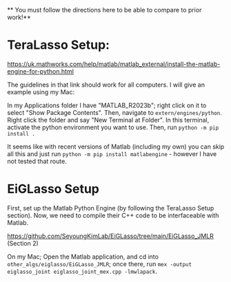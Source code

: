 ** You must follow the directions here to be able to compare to prior work!**

# TeraLasso Setup:

https://uk.mathworks.com/help/matlab/matlab_external/install-the-matlab-engine-for-python.html

The guidelines in that link should work for all computers.  I will give an example using my Mac:

In my Applications folder I have "MATLAB_R2023b"; right click on it to select "Show Package Contents".  Then, navigate to `extern/engines/python`.  Right click the folder and say "New Terminal at Folder".  In this terminal, activate the python environment you want to use.  Then, run `python -m pip install .`

It seems like with recent versions of Matlab (including my own) you can skip all this and just run `python -m pip install matlabengine` - however I have not tested that route.

# EiGLasso Setup

First, set up the Matlab Python Engine (by following the TeraLasso Setup section).  Now, we need to compile their C++ code to be interfaceable with Matlab.

https://github.com/SeyoungKimLab/EiGLasso/tree/main/EiGLasso_JMLR (Section 2)

On my Mac; Open the Matlab application, and cd into `other_algs/eiglasso/EiGLasso_JMLR`; once there, run `mex -output eiglasso_joint eiglasso_joint_mex.cpp -lmwlapack`.

